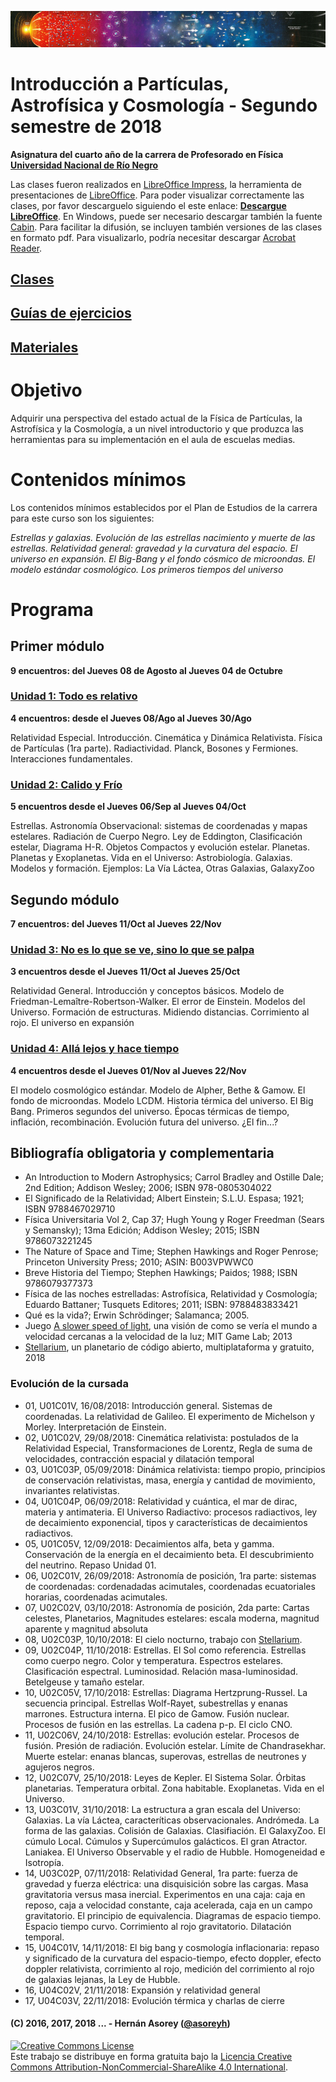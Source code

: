 ![Banner](materiales/banner.png)
# Introducción a Partículas, Astrofísica y Cosmología - Segundo semestre de 2018

**Asignatura del cuarto año de la carrera de Profesorado en Física [Universidad Nacional de Río Negro](http://www.unrn.edu.ar/ "UNRN")**

Las clases fueron realizados en [LibreOffice Impress](https://es.libreoffice.org/descubre/impress/), la herramienta de presentaciones de [LibreOffice](https://es.libreoffice.org/). Para poder visualizar correctamente las clases, por favor descarguelo siguiendo el este enlace: **[Descargue LibreOffice](https://es.libreoffice.org/descarga/libreoffice-estable/)**. En Windows, puede ser necesario descargar también la fuente [Cabin](https://www.fontsquirrel.com/fonts/download/cabin). Para facilitar la difusión, se incluyen también versiones de las clases en formato pdf. Para visualizarlo, podría necesitar descargar [Acrobat Reader](https://get.adobe.com/es/reader).

## [Clases](https://github.com/asoreyh/unrn-ipac/tree/master/clases) ##

## [Guías de ejercicios](https://github.com/asoreyh/unrn-ipac/tree/master/guias) ##

## [Materiales](https://github.com/asoreyh/unrn-ipac/tree/master/materiales) ##

# Objetivo

Adquirir una perspectiva del estado actual de la Física de Partículas, la Astrofísica y la Cosmología, a un nivel introductorio y que produzca las herramientas para su implementación en el aula de escuelas medias.

# Contenidos mínimos

Los contenidos mínimos establecidos por el Plan de Estudios de la carrera para este curso son los siguientes: 

*Estrellas y galaxias. Evolución de las estrellas nacimiento y muerte de las estrellas. Relatividad general: gravedad y la curvatura del espacio. El universo en expansión. El Big-Bang y el fondo cósmico de microondas. El modelo estándar cosmológico. Los primeros tiempos del universo* 

# Programa

## Primer módulo
**9 encuentros: del Jueves 08 de Agosto al Jueves 04 de Octubre**

### [Unidad 1: Todo es relativo](https://github.com/asoreyh/unrn-ipac/tree/master/clases/u01)
**4 encuentros: desde el Jueves 08/Ago al Jueves 30/Ago**

Relatividad Especial. Introducción. Cinemática y Dinámica Relativista. Física de Partículas (1ra parte). Radiactividad. Planck, Bosones y Fermiones. Interacciones fundamentales.

### [Unidad 2: Calido y Frío](https://github.com/asoreyh/unrn-ipac/tree/master/clases/u02)
**5 encuentros desde el Jueves 06/Sep al Jueves 04/Oct**

Estrellas. Astronomía Observacional: sistemas de coordenadas y mapas estelares. Radiación de Cuerpo Negro. Ley de Eddington, Clasificación estelar, Diagrama H-R. Objetos Compactos y evolución estelar. Planetas. Planetas y Exoplanetas. Vida en el Universo: Astrobiología. Galaxias. Modelos y formación. Ejemplos: La Vía Láctea, Otras Galaxias, GalaxyZoo

## Segundo módulo
**7 encuentros: del Jueves 11/Oct al Jueves 22/Nov**

### [Unidad 3: No es lo que se ve, sino lo que se palpa](https://github.com/asoreyh/unrn-ipac/tree/master/clases/u03)
**3 encuentros desde el Jueves 11/Oct al Jueves 25/Oct**

Relatividad General. Introducción y conceptos básicos. Modelo de Friedman-Lemaître-Robertson-Walker. El error de Einstein. Modelos del Universo. Formación de estructuras. Midiendo distancias. Corrimiento al rojo. El universo en expansión

### [Unidad 4: Allá lejos y hace tiempo](https://github.com/asoreyh/unrn-ipac/tree/master/clases/u04)
**4 encuentros desde el Jueves 01/Nov al Jueves 22/Nov**

El modelo cosmológico estándar. Modelo de Alpher, Bethe & Gamow. El fondo de microondas. Modelo LCDM. Historia térmica del universo. El Big Bang. Primeros segundos del universo. Épocas térmicas de tiempo, inflación, recombinación. Evolución futura del universo. ¿El fin...?

## Bibliografía obligatoria y complementaria

* An Introduction to Modern Astrophysics; Carrol Bradley and Ostille Dale; 2nd Edition; Addison Wesley; 2006; ISBN 978-0805304022
* El Significado de la Relatividad; Albert Einstein; S.L.U. Espasa; 1921; ISBN 9788467029710
* Física Universitaria Vol 2, Cap 37; Hugh Young y Roger Freedman (Sears y Semansky); 13ma Edición; Addison Wesley; 2015; ISBN 9786073221245
* The Nature of Space and Time; Stephen Hawkings and Roger Penrose; Princeton University Press; 2010; ASIN: B003VPWWC0
* Breve Historia del Tiempo; Stephen Hawkings; Paidos; 1988; ISBN 9786079377373
* Física de las noches estrelladas: Astrofísica, Relatividad y Cosmología; Eduardo Battaner; Tusquets Editores; 2011; ISBN: 9788483833421
* Qué es la vida?; Erwin Schrödinger; Salamanca; 2005.
* Juego [A slower speed of light](http://gamelab.mit.edu/games/a-slower-speed-of-light/), una visión de como se vería el mundo a velocidad cercanas a la velocidad de la luz; MIT Game Lab; 2013
* [Stellarium](https://stellarium.org/es/), un planetario de código abierto, multiplataforma y gratuito, 2018

### Evolución de la cursada

* 01, U01C01V, 16/08/2018: Introducción general. Sistemas de coordenadas. La relatividad de Galileo. El experimento de Michelson y Morley. Interpretación de Einstein.
* 02, U01C02V, 29/08/2018: Cinemática relativista: postulados de la Relatividad Especial, Transformaciones de Lorentz, Regla de suma de velocidades, contracción espacial y dilatación temporal   
* 03, U01C03P, 05/09/2018: Dinámica relativista: tiempo propio, principios de conservación relativistas, masa, energía y cantidad de movimiento, invariantes relativistas. 
* 04, U01C04P, 06/09/2018: Relatividad y cuántica, el mar de dirac, materia y antimateria. El Universo Radiactivo: procesos radiactivos, ley de decaimiento exponencial, tipos y características de decaimientos radiactivos.
* 05, U01C05V, 12/09/2018: Decaimientos alfa, beta y gamma. Conservación de la energía en el decaimiento beta. El descubrimiento del neutrino. Repaso Unidad 01.
* 06, U02C01V, 26/09/2018: Astronomía de posición, 1ra parte: sistemas de coordenadas: cordenadadas acimutales, coordenadas ecuatoriales horarias, coordenadas acimutales.
* 07, U02C02V, 03/10/2018: Astronomía de posición, 2da parte: Cartas celestes, Planetarios, Magnitudes estelares: escala moderna, magnitud aparente y magnitud absoluta
* 08, U02C03P, 10/10/2018: El cielo nocturno, trabajo con [Stellarium](https://stellarium.org/es/).
* 09, U02C04P, 11/10/2018: Estrellas. El Sol como referencia. Estrellas como cuerpo negro. Color y temperatura. Espectros estelares. Clasificación espectral. Luminosidad. Relación masa-luminosidad. Betelgeuse y tamaño estelar.
* 10, U02C05V, 17/10/2018: Estrellas: Diagrama Hertzprung-Russel. La secuencia principal. Estrellas Wolf-Rayet, subestrellas y enanas marrones. Estructura interna. El pico de Gamow. Fusión nuclear. Procesos de fusión en las estrellas. La cadena p-p. El ciclo CNO. 
* 11, U02C06V, 24/10/2018: Estrellas: evolución estelar. Procesos de fusión. Presión de radiación. Evolución estelar. Límite de Chandrasekhar. Muerte estelar: enanas blancas, superovas, estrellas de neutrones y agujeros negros.
* 12, U02C07V, 25/10/2018: Leyes de Kepler. El Sistema Solar. Órbitas planetarias. Temperatura orbital. Zona habitable. Exoplanetas. Vida en el Universo. 
* 13, U03C01V, 31/10/2018: La estructura a gran escala del Universo: Galaxias. La vía Láctea, caracteríticas observacionales. Andrómeda. La forma de las galaxias. Colisión de Galaxias. Clasifiación. El GalaxyZoo. El cúmulo Local. Cúmulos y Supercúmulos galácticos. El gran Atractor. Laniakea. El Universo Observable y el radio de Hubble. Homogeneidad e Isotropía.  
* 14, U03C02P, 07/11/2018: Relatividad General, 1ra parte: fuerza de gravedad y fuerza eléctrica: una disquisición sobre las cargas. Masa gravitatoria versus masa inercial. Experimentos en una caja: caja en reposo, caja a velocidad constante, caja acelerada, caja en un campo gravitatorio. El principio de equivalencia. Diagramas de espacio tiempo. Espacio tiempo curvo. Corrimiento al rojo gravitatorio. Dilatación temporal.
* 15, U04C01V, 14/11/2018: El big bang y cosmología inflacionaria: repaso y significado de la curvatura del espacio-tiempo, efecto doppler, efecto doppler relativista, corrimiento al rojo, medición del corrimiento al rojo de galaxias lejanas, la Ley de Hubble. 
* 16, U04C02V, 21/11/2018: Expansión y relatividad general
* 17, U04C03V, 22/11/2018: Evolución térmica y charlas de cierre

#### (C) 2016, 2017, 2018 ... - Hernán Asorey ([@asoreyh](https://twitter.com/asoreyh/))

<a rel="license" href="http://creativecommons.org/licenses/by-nc-sa/4.0/"><img alt="Creative Commons License" style="border-width:0" src="https://i.creativecommons.org/l/by-nc-sa/4.0/88x31.png" /></a><br />Este trabajo se distribuye en forma gratuita bajo la <a rel="license" href="http://creativecommons.org/licenses/by-nc-sa/4.0/">Licencia Creative Commons Attribution-NonCommercial-ShareAlike 4.0 International</a>.
